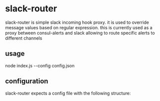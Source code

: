# slack-router

slack-router is simple slack incoming hook proxy. it is used to override message values based on regular expression.
this is currently used as a proxy between consul-alerts and slack allowing to route specific alerts to different channels

## usage

node index.js --config config.json

## configuration

slack-router expects a config file with the following structure:



